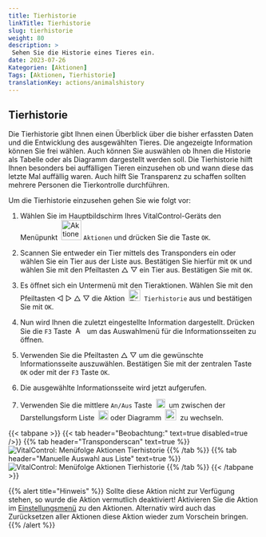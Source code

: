 ```yaml
---
title: Tierhistorie
linkTitle: Tierhistorie
slug: tierhistorie
weight: 80
description: >
 Sehen Sie die Historie eines Tieres ein.
date: 2023-07-26
Kategorien: [Aktionen]
Tags: [Aktionen, Tierhistorie]
translationKey: actions/animalshistory
---
```

## Tierhistorie

Die Tierhistorie gibt Ihnen einen Überblick über die bisher erfassten Daten und die Entwicklung des ausgewählten Tieres. Die angezeigte Information können Sie frei wählen. Auch können Sie auswählen ob Ihnen die Historie als Tabelle oder als Diagramm dargestellt werden soll. Die Tierhistorie hilft Ihnen besonders bei auffälligen Tieren einzusehen ob und wann diese das letzte Mal auffällig waren. Auch hilft Sie Transparenz zu schaffen sollten mehrere Personen die Tierkontrolle durchführen.

Um die Tierhistorie einzusehen gehen Sie wie folgt vor:

1.  Wählen Sie im Hauptbildschirm Ihres VitalControl-Geräts den Menüpunkt &nbsp;<img src="/icons/actions.svg" width="40" align="bottom" alt="Aktionen" /> `Aktionen` und drücken Sie die Taste `OK`.

2. Scannen Sie entweder ein Tier mittels des Transponders ein oder wählen Sie ein Tier aus der Liste aus. Bestätigen Sie hierfür mit `OK` und wählen Sie mit den Pfeiltasten △ ▽ ein Tier aus. Bestätigen Sie mit `OK`.

3. Es öffnet sich ein Untermenü mit den Tieraktionen. Wählen Sie mit den Pfeiltasten ◁ ▷ △ ▽ die Aktion &nbsp;<img src="/icons/actions/history.svg" width="23" align="bottom" alt="Tierhistorie" />&nbsp; `Tierhistorie` aus und bestätigen Sie mit `OK`.

4. Nun wird Ihnen die zuletzt eingestellte Information dargestellt. Drücken Sie die `F3` Taste &nbsp;<img src="/icons/footer/open-popup.svg" width="15" align="bottom" alt="Aufruf Popup" />&nbsp; um das Auswahlmenü für die Informationsseiten zu öffnen.

5. Verwenden Sie die Pfeiltasten △ ▽ um die gewünschte Informationsseite auszuwählen. Bestätigen Sie mit der zentralen Taste `OK` oder mit der `F3` Taste `OK`.

6. Die ausgewählte Informationsseite wird jetzt aufgerufen.

7. Verwenden Sie die mittlere  `An/Aus` Taste &nbsp;<img src="/icons/footer/on-off.svg" width="18" align="bottom" alt="On/Off Taste" />&nbsp; um zwischen der Darstellungsform Liste &nbsp;<img src="/icons/footer/list.svg" width="20" align="bottom" alt="Darstellung in Listenform" /> oder Diagramm &nbsp;<img src="/icons/footer/chart.svg" width="22" align="bottom" alt="Darstellung als Diagramm" />&nbsp; zu wechseln.

{{< tabpane >}}
{{< tab header="Beobachtung:" text=true disabled=true />}}
{{% tab header="Transponderscan" text=true %}}
![VitalControl: Menüfolge Aktionen Tierhistorie](../bilder/tierhistorie-transponderscan.png "Tierhistorie")
{{% /tab %}}
{{% tab header="Manuelle Auswahl aus Liste" text=true %}}
![VitalControl: Menüfolge Aktionen Tierhistorie](../bilder/tierhistorie.png "Tierhistorie")
{{% /tab %}}
{{< /tabpane >}}

{{% alert title="Hinweis" %}}
Sollte diese Aktion nicht zur Verfügung stehen, so wurde die Aktion vermutlich deaktiviert! Aktivieren Sie die Aktion im [Einstellungsmenü](/docs/aktionen/einstellung/) zu den Aktionen. Alternativ wird auch das Zurücksetzen aller Aktionen diese Aktion wieder zum Vorschein bringen.
{{% /alert %}}
